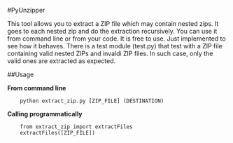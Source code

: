 #PyUnzipper

This tool allows you to extract a ZIP file which may contain nested zips. It goes to each nested zip and do the extraction recursively. You can use it from command line or from your code. It is free to use. Just implemented to see how it behaves. There is a test module (test.py) that test with a ZIP file containing valid nested ZIPs and invaldi ZIP files. In such case, only the valid ones are extracted as expected.

##Usage

**From command line**

```
    python extract_zip.py [ZIP_FILE] (DESTINATION)
```

**Calling programmatically**

```
    from extract_zip import extractFiles
    extractFiles([ZIP_FILE])
```
